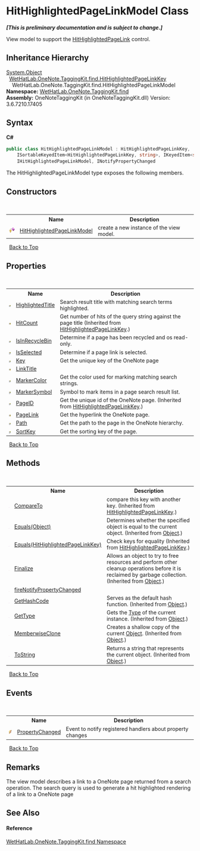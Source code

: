 # HitHighlightedPageLinkModel Class
 _**\[This is preliminary documentation and is subject to change.\]**_

View model to support the <a href="966dba74-7e30-e7ae-0c01-027505f35810.md">HitHighlightedPageLink</a> control.


## Inheritance Hierarchy
<a href="http://msdn2.microsoft.com/en-us/library/e5kfa45b" target="_blank">System.Object</a><br />&nbsp;&nbsp;<a href="43d8cc25-fcd9-1dfc-5430-924b77a33b44.md">WetHatLab.OneNote.TaggingKit.find.HitHighlightedPageLinkKey</a><br />&nbsp;&nbsp;&nbsp;&nbsp;WetHatLab.OneNote.TaggingKit.find.HitHighlightedPageLinkModel<br />
**Namespace:**&nbsp;<a href="0e3a8efd-07d2-1709-b1cd-709153222081.md">WetHatLab.OneNote.TaggingKit.find</a><br />**Assembly:**&nbsp;OneNoteTaggingKit (in OneNoteTaggingKit.dll) Version: 3.6.7210.17405

## Syntax

**C#**<br />
``` C#
public class HitHighlightedPageLinkModel : HitHighlightedPageLinkKey, 
	ISortableKeyedItem<HitHighlightedPageLinkKey, string>, IKeyedItem<string>, 
	IHitHighlightedPageLinkModel, INotifyPropertyChanged
```

The HitHighlightedPageLinkModel type exposes the following members.


## Constructors
&nbsp;<table><tr><th></th><th>Name</th><th>Description</th></tr><tr><td>![Protected method](media/protmethod.gif "Protected method")</td><td><a href="dfac0e34-109d-8799-d333-46261ed070c1.md">HitHighlightedPageLinkModel</a></td><td>
create a new instance of the view model.</td></tr></table>&nbsp;
<a href="#hithighlightedpagelinkmodel-class">Back to Top</a>

## Properties
&nbsp;<table><tr><th></th><th>Name</th><th>Description</th></tr><tr><td>![Public property](media/pubproperty.gif "Public property")</td><td><a href="71d8de17-1256-c7b4-0596-64c8dc279fae.md">HighlightedTitle</a></td><td>
Search result title with matching search terms highlighted.</td></tr><tr><td>![Protected property](media/protproperty.gif "Protected property")</td><td><a href="6dd77e92-30ee-6e42-1104-e5c63f2d8735.md">HitCount</a></td><td>
Get number of hits of the query string against the page title
 (Inherited from <a href="43d8cc25-fcd9-1dfc-5430-924b77a33b44.md">HitHighlightedPageLinkKey</a>.)</td></tr><tr><td>![Public property](media/pubproperty.gif "Public property")</td><td><a href="4db35ca4-aa0b-6cee-3377-e10af7368518.md">IsInRecycleBin</a></td><td>
Determine if a page has been recycled and os read-only.</td></tr><tr><td>![Public property](media/pubproperty.gif "Public property")</td><td><a href="8c4acdbf-2f30-4de9-ca11-12498ddb3c56.md">IsSelected</a></td><td>
Determine if a page link is selected.</td></tr><tr><td>![Public property](media/pubproperty.gif "Public property")</td><td><a href="3f4bfceb-f6b9-37a2-0f69-a67c29506a4e.md">Key</a></td><td>
Get the unique key of the OneNote page</td></tr><tr><td>![Protected property](media/protproperty.gif "Protected property")</td><td><a href="bef636bb-f084-7ce9-fd32-8420c2ec24c2.md">LinkTitle</a></td><td /></tr><tr><td>![Public property](media/pubproperty.gif "Public property")</td><td><a href="db343657-d0ca-cd5f-a3cd-daca7b3cac95.md">MarkerColor</a></td><td>
Get the color used for marking matching search strings.</td></tr><tr><td>![Public property](media/pubproperty.gif "Public property")</td><td><a href="a7cecee7-d601-654a-52ea-3df3934d2ced.md">MarkerSymbol</a></td><td>
Symbol to mark items in a page search result list.</td></tr><tr><td>![Public property](media/pubproperty.gif "Public property")</td><td><a href="afad20f1-ef50-f065-b05f-32db6d98a0d6.md">PageID</a></td><td>
Get the unique id of the OneNote page.
 (Inherited from <a href="43d8cc25-fcd9-1dfc-5430-924b77a33b44.md">HitHighlightedPageLinkKey</a>.)</td></tr><tr><td>![Protected property](media/protproperty.gif "Protected property")</td><td><a href="cae4eadf-64ee-23df-9473-a27eff94e65f.md">PageLink</a></td><td>
Get the hyperlink the OneNote page.</td></tr><tr><td>![Public property](media/pubproperty.gif "Public property")</td><td><a href="f22d9a1e-66c8-d973-40ac-856a92ac37ea.md">Path</a></td><td>
Get the path to the page in the OneNote hierarchy.</td></tr><tr><td>![Public property](media/pubproperty.gif "Public property")</td><td><a href="95fe5c16-090f-cd8f-8051-f403b6ccea28.md">SortKey</a></td><td>
Get the sorting key of the page.</td></tr></table>&nbsp;
<a href="#hithighlightedpagelinkmodel-class">Back to Top</a>

## Methods
&nbsp;<table><tr><th></th><th>Name</th><th>Description</th></tr><tr><td>![Public method](media/pubmethod.gif "Public method")</td><td><a href="fe7b1d50-fa56-204c-f6da-4c3d853f0bd1.md">CompareTo</a></td><td>
compare this key with another key.
 (Inherited from <a href="43d8cc25-fcd9-1dfc-5430-924b77a33b44.md">HitHighlightedPageLinkKey</a>.)</td></tr><tr><td>![Public method](media/pubmethod.gif "Public method")</td><td><a href="http://msdn2.microsoft.com/en-us/library/bsc2ak47" target="_blank">Equals(Object)</a></td><td>
Determines whether the specified object is equal to the current object.
 (Inherited from <a href="http://msdn2.microsoft.com/en-us/library/e5kfa45b" target="_blank">Object</a>.)</td></tr><tr><td>![Public method](media/pubmethod.gif "Public method")</td><td><a href="d7a824f6-e762-698e-7dc4-54b0a0d8537b.md">Equals(HitHighlightedPageLinkKey)</a></td><td>
Check keys for equality
 (Inherited from <a href="43d8cc25-fcd9-1dfc-5430-924b77a33b44.md">HitHighlightedPageLinkKey</a>.)</td></tr><tr><td>![Protected method](media/protmethod.gif "Protected method")</td><td><a href="http://msdn2.microsoft.com/en-us/library/4k87zsw7" target="_blank">Finalize</a></td><td>
Allows an object to try to free resources and perform other cleanup operations before it is reclaimed by garbage collection.
 (Inherited from <a href="http://msdn2.microsoft.com/en-us/library/e5kfa45b" target="_blank">Object</a>.)</td></tr><tr><td>![Protected method](media/protmethod.gif "Protected method")</td><td><a href="8cb84521-fc84-fb24-8b07-bd5a321abf4e.md">fireNotifyPropertyChanged</a></td><td /></tr><tr><td>![Public method](media/pubmethod.gif "Public method")</td><td><a href="http://msdn2.microsoft.com/en-us/library/zdee4b3y" target="_blank">GetHashCode</a></td><td>
Serves as the default hash function.
 (Inherited from <a href="http://msdn2.microsoft.com/en-us/library/e5kfa45b" target="_blank">Object</a>.)</td></tr><tr><td>![Public method](media/pubmethod.gif "Public method")</td><td><a href="http://msdn2.microsoft.com/en-us/library/dfwy45w9" target="_blank">GetType</a></td><td>
Gets the <a href="http://msdn2.microsoft.com/en-us/library/42892f65" target="_blank">Type</a> of the current instance.
 (Inherited from <a href="http://msdn2.microsoft.com/en-us/library/e5kfa45b" target="_blank">Object</a>.)</td></tr><tr><td>![Protected method](media/protmethod.gif "Protected method")</td><td><a href="http://msdn2.microsoft.com/en-us/library/57ctke0a" target="_blank">MemberwiseClone</a></td><td>
Creates a shallow copy of the current <a href="http://msdn2.microsoft.com/en-us/library/e5kfa45b" target="_blank">Object</a>.
 (Inherited from <a href="http://msdn2.microsoft.com/en-us/library/e5kfa45b" target="_blank">Object</a>.)</td></tr><tr><td>![Public method](media/pubmethod.gif "Public method")</td><td><a href="http://msdn2.microsoft.com/en-us/library/7bxwbwt2" target="_blank">ToString</a></td><td>
Returns a string that represents the current object.
 (Inherited from <a href="http://msdn2.microsoft.com/en-us/library/e5kfa45b" target="_blank">Object</a>.)</td></tr></table>&nbsp;
<a href="#hithighlightedpagelinkmodel-class">Back to Top</a>

## Events
&nbsp;<table><tr><th></th><th>Name</th><th>Description</th></tr><tr><td>![Public event](media/pubevent.gif "Public event")</td><td><a href="e1e0d034-8e6f-b364-17f3-400ae070bcdb.md">PropertyChanged</a></td><td>
Event to notify registered handlers about property changes</td></tr></table>&nbsp;
<a href="#hithighlightedpagelinkmodel-class">Back to Top</a>

## Remarks
The view model describes a link to a OneNote page returned from a search operation. 
The search query is used to generate a hit highlighted rendering of a link to a OneNote page


## See Also


#### Reference
<a href="0e3a8efd-07d2-1709-b1cd-709153222081.md">WetHatLab.OneNote.TaggingKit.find Namespace</a><br />